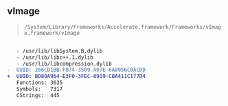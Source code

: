 ## vImage

> `/System/Library/Frameworks/Accelerate.framework/Frameworks/vImage.framework/vImage`

```diff

   - /usr/lib/libSystem.B.dylib
   - /usr/lib/libc++.1.dylib
   - /usr/lib/libcompression.dylib
-  UUID: 266CD1BB-F874-3509-A97E-6A8056C0ACDD
+  UUID: BD80A964-E3F0-3FEC-8919-CBA411C177D4
   Functions: 3635
   Symbols:   7317
   CStrings:  445

```
